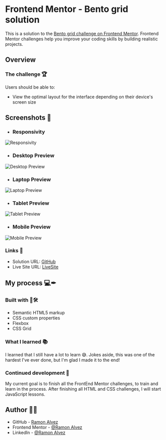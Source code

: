 # Frontend Mentor - Bento grid solution

This is a solution to the [Bento grid challenge on Frontend Mentor](https://www.frontendmentor.io/challenges/bento-grid-RMydElrlOj). Frontend Mentor challenges help you improve your coding skills by building realistic projects. 

## Overview

### The challenge 🏆

Users should be able to:

- View the optimal layout for the interface depending on their device's screen size

## Screenshots 🎴

- ### Responsivity
![Responsivity](./assets/previews/Responsivity.gif)


- ### Desktop Preview
![Desktop Preview](./assets/previews/Desktop%20Preview.png)

- ### Laptop Preview
![Laptop Preview](./assets/previews/Laptop%20Preview.png)

- ### Tablet Preview
![Tablet Preview](./assets/previews/Tablet%20Preview.png)

- ### Mobile Preview
![Mobile Preview](./assets/previews/Mobile%20Preview.png)

### Links 🔗

- Solution URL: [GitHub](https://github.com/Ramon-Alvez/Frontend-Mentor-HTML-CSS-Junior-Bento-grid)
- Live Site URL: [LiveSite](https://ramon-alvez.github.io/Frontend-Mentor-HTML-CSS-Junior-Bento-grid/)

## My process 💻✒

### Built with 🧱🛠

- Semantic HTML5 markup
- CSS custom properties
- Flexbox
- CSS Grid

### What I learned 📚

I learned that I still have a lot to learn 😅. Jokes aside, this was one of the hardest I've ever done, but I'm glad I made it to the end!

### Continued development 🚀

My current goal is to finish all the FrontEnd Mentor challenges, to train and learn in the process. After finishing all HTML and CSS challenges, I will start JavaScript lessons.

## Author 🧙‍♂️

- GitHub - [Ramon Alvez](https://github.com/Ramon-Alvez)
- Frontend Mentor - [@Ramon Alvez](https://www.frontendmentor.io/profile/Ramon-Alvez)
- LinkedIn - [@Ramon Alvez](https://www.linkedin.com/in/ramon-alvez/)
